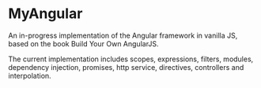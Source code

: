 # MyAngular

An in-progress implementation of the Angular framework in vanilla JS, based on the book Build Your Own AngularJS.

The current implementation includes scopes, expressions, filters, modules, dependency injection, promises, http service, directives, controllers and interpolation.
